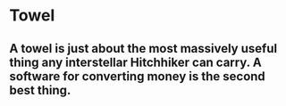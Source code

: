 # Towel

## A towel is just about the most massively useful thing any interstellar Hitchhiker can carry. A software for converting money is the second best thing.
